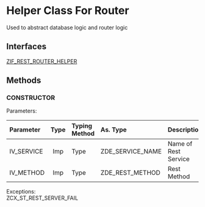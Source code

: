 # Helper Class For Router
Used to abstract database logic and router logic
## Interfaces
[ZIF_REST_ROUTER_HELPER](/interfaces/ZIF_REST_ROUTER_HELPER)
## Methods
### CONSTRUCTOR
Parameters: <br>

| Parameter  | Type | Typing Method | As. Type          | Description           | Other | 
| :--------- | :--: | :------------ | :---------------- | :-------------------- | :---- | 
| IV_SERVICE | Imp  | Type          | ZDE_SERVICE_NAME  | Name of Rest Service  |       | 
| IV_METHOD  | Imp  | Type          | ZDE_REST_METHOD   | Rest Method           |       | 

Exceptions: <br>
ZCX_ST_REST_SERVER_FAIL



